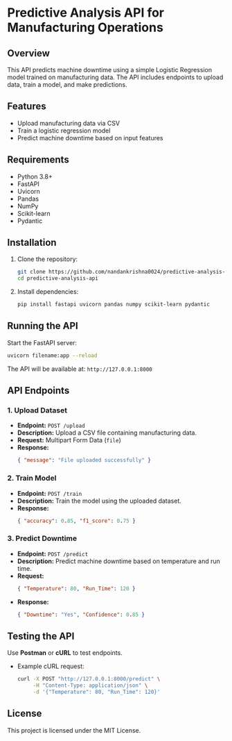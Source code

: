 # Predictive Analysis API for Manufacturing Operations

## Overview
This API predicts machine downtime using a simple Logistic Regression model trained on manufacturing data. The API includes endpoints to upload data, train a model, and make predictions.

## Features
- Upload manufacturing data via CSV
- Train a logistic regression model
- Predict machine downtime based on input features

## Requirements
- Python 3.8+
- FastAPI
- Uvicorn
- Pandas
- NumPy
- Scikit-learn
- Pydantic

## Installation
1. Clone the repository:
   ```bash
   git clone https://github.com/nandankrishna0024/predictive-analysis-api.git
   cd predictive-analysis-api
   ```
2. Install dependencies:
   ```bash
   pip install fastapi uvicorn pandas numpy scikit-learn pydantic
   ```

## Running the API
Start the FastAPI server:
```bash
uvicorn filename:app --reload
```

The API will be available at: `http://127.0.0.1:8000`

## API Endpoints

### 1. Upload Dataset
- **Endpoint:** `POST /upload`
- **Description:** Upload a CSV file containing manufacturing data.
- **Request:** Multipart Form Data (`file`)
- **Response:**
  ```json
  { "message": "File uploaded successfully" }
  ```

### 2. Train Model
- **Endpoint:** `POST /train`
- **Description:** Train the model using the uploaded dataset.
- **Response:**
  ```json
  { "accuracy": 0.85, "f1_score": 0.75 }
  ```

### 3. Predict Downtime
- **Endpoint:** `POST /predict`
- **Description:** Predict machine downtime based on temperature and run time.
- **Request:**
  ```json
  { "Temperature": 80, "Run_Time": 120 }
  ```
- **Response:**
  ```json
  { "Downtime": "Yes", "Confidence": 0.85 }
  ```

## Testing the API
Use **Postman** or **cURL** to test endpoints.
- Example cURL request:
  ```bash
  curl -X POST "http://127.0.0.1:8000/predict" \
       -H "Content-Type: application/json" \
       -d '{"Temperature": 80, "Run_Time": 120}'
  ```

## License
This project is licensed under the MIT License.

